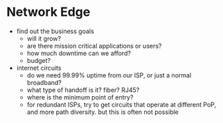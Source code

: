 
# Network Edge
- find out the business goals
	- will it grow?
	- are there mission critical applications or users?
	- how much downtime can we afford?
	- budget?
- internet circuits
	- do we need 99.99% uptime from our ISP, or just a normal broadband?
	- what type of handoff is it? fiber? RJ45?
	- where is the minimum point of entry?
	- for redundant ISPs, try to get circuits that operate at different PoP, and more path diversity. but this is often not possible